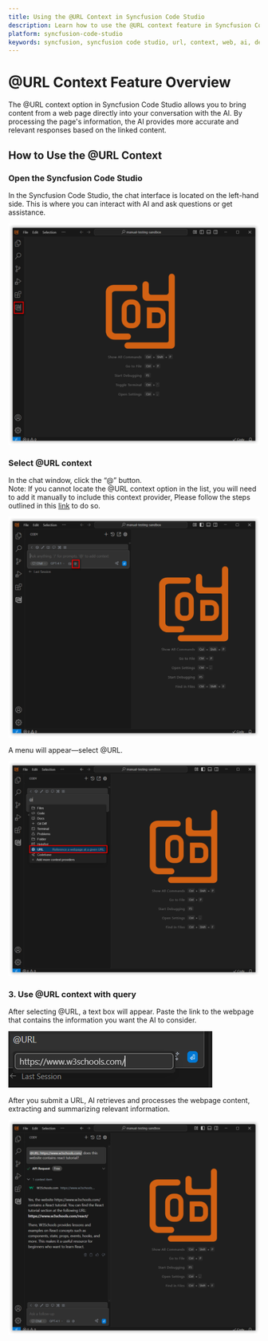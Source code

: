 ```yaml
---
title: Using the @URL Context in Syncfusion Code Studio
description: Learn how to use the @URL context feature in Syncfusion Code Studio to bring web page content directly into AI conversations for better context.
platform: syncfusion-code-studio
keywords: syncfusion, syncfusion code studio, url, context, web, ai, developer-tools, productivity
---
```

 
# @URL Context Feature Overview
 
The @URL context option in Syncfusion Code Studio allows you to bring content from a web page directly into your conversation with the AI. By processing the page's information, the AI provides more accurate and relevant responses based on the linked content.
 
## How to Use the @URL Context
 
### Open the Syncfusion Code Studio
 
In the Syncfusion Code Studio, the chat interface is located on the left-hand side. This is where you can interact with AI and ask questions or get assistance.
 
<img src="../../feature-images/open_chat.png" alt="openchat" />

### Select @URL context
 
In the chat window, click the “@” button.  
Note: If you cannot locate the @URL context option in the list, you will need to add it manually to include this context provider, Please follow the steps outlined in this [link](/syncfusion-cody/features/context-providers/add-more-contextproviders/How-to-configure-more-contextproviders.md) to do so.

<img src="../../feature-images/clickcontext.png" alt="click context" />
 
A menu will appear—select @URL.

<img src="../../feature-images/url_opencontext.png" alt="open context" />
 
### 3. Use @URL context with query
 
After selecting @URL, a text box will appear. Paste the link to the webpage that contains the information you want the AI to consider.

<img src="../../feature-images/url_tab.png" alt="choose" />
 
After you submit a URL, AI retrieves and processes the webpage content, extracting and summarizing relevant information.

<img src="../../feature-images/url_output.png" alt="output" />